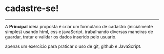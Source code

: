 # cadastre-se!
---
A **Principal** ideia proposta é criar um formulário de cadastro (inicialmente simples) usando html, css e javaScript.
trabalhando diversas maneiras de guardar, tratar e validar os dados inserido pelo usuario. 


apenas um exercício para praticar o uso de git, github e JavaScript.
